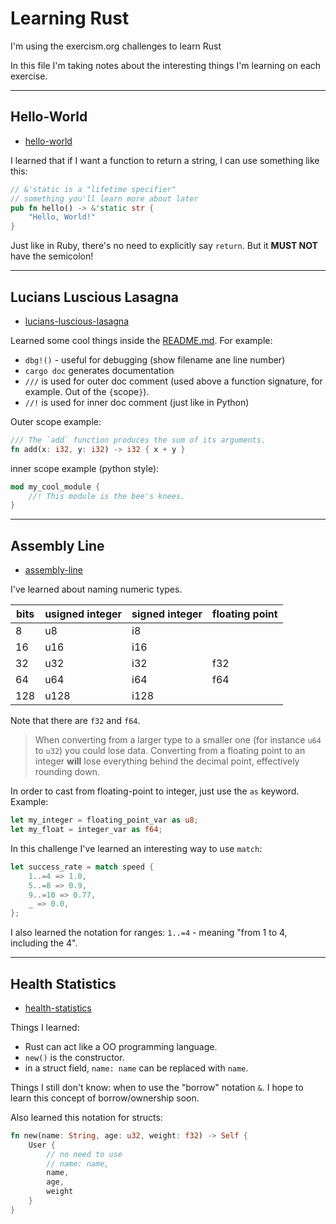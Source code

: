 # Learning Rust

I'm using the exercism.org challenges to learn Rust

In this file I'm taking notes about the interesting things I'm learning on each exercise.

---

## Hello-World

- [hello-world](hello-world)

I learned that if I want a function to return a string, I can use something like this:

```rust
// &'static is a "lifetime specifier"
// something you'll learn more about later
pub fn hello() -> &'static str {
    "Hello, World!"
}
```

Just like in Ruby, there's no need to explicitly say `return`. But it **MUST NOT** have the semicolon!


---

## Lucians Luscious Lasagna

- [lucians-luscious-lasagna](lucians-luscious-lasagna)

Learned some cool things inside the [README.md](lucians-luscious-lasagna/README.md). For example:

- `dbg!()` - useful for debugging (show filename ane line number)
- `cargo doc` generates documentation
- `///` is used for outer doc comment (used above a function signature, for example. Out of the `{`scope`}`).
- `//!` is used for inner doc comment (just like in Python)

Outer scope example:
```rust
/// The `add` function produces the sum of its arguments.
fn add(x: i32, y: i32) -> i32 { x + y }
```

inner scope example (python style):
```rust
mod my_cool_module {
    //! This module is the bee's knees.
}
```

---

## Assembly Line

- [assembly-line](assembly-line)

I've learned about naming numeric types.

| bits | usigned integer | signed integer | floating point |
| ---- | --------------- | -------------- | -------------- |
| 8    | u8              | i8             |                |
| 16   | u16             | i16            |                |
| 32   | u32             | i32            | f32            |
| 64   | u64             | i64            | f64            |
| 128  | u128            | i128           |                |

Note that there are `f32` and `f64`.

> When converting from a larger type to a smaller one (for instance `u64` to `u32`) you could lose data. Converting from a floating point to an integer **will** lose everything behind the decimal point, effectively rounding down.

In order to cast from floating-point to integer, just use the `as` keyword. Example:

```rust
let my_integer = floating_point_var as u8;
let my_float = integer_var as f64;
```

In this challenge I've learned an interesting way to use `match`:

```rust
let success_rate = match speed {
    1..=4 => 1.0,
    5..=8 => 0.9,
    9..=10 => 0.77,
    _ => 0.0,
};
```

I also learned the notation for ranges: `1..=4` - meaning "from 1 to 4, including the 4".

---

## Health Statistics

- [health-statistics](health-statistics)

Things I learned:

- Rust can act like a OO programming language.
- `new()` is the constructor.
- in a struct field, `name: name` can be replaced with `name`.

Things I still don't know: when to use the "borrow" notation `&`. I hope to learn this concept of borrow/ownership soon.

Also learned this notation for structs:
```rust
fn new(name: String, age: u32, weight: f32) -> Self {
    User {
        // no need to use
        // name: name,
        name,
        age,
        weight
    }
}
```

